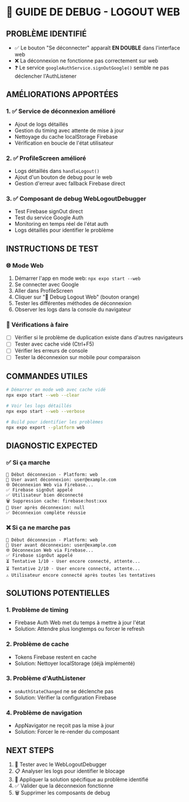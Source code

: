 # 🧪 GUIDE DE DEBUG - LOGOUT WEB

## PROBLÈME IDENTIFIÉ
- ✅ Le bouton "Se déconnecter" apparaît **EN DOUBLE** dans l'interface web
- ❌ La déconnexion ne fonctionne pas correctement sur web
- ❓ Le service `googleAuthService.signOutGoogle()` semble ne pas déclencher l'AuthListener

## AMÉLIORATIONS APPORTÉES

### 1. ✅ Service de déconnexion amélioré
- Ajout de logs détaillés
- Gestion du timing avec attente de mise à jour
- Nettoyage du cache localStorage Firebase
- Vérification en boucle de l'état utilisateur

### 2. ✅ ProfileScreen amélioré
- Logs détaillés dans `handleLogout()`
- Ajout d'un bouton de debug pour le web
- Gestion d'erreur avec fallback Firebase direct

### 3. ✅ Composant de debug WebLogoutDebugger
- Test Firebase signOut direct
- Test du service Google Auth
- Monitoring en temps réel de l'état auth
- Logs détaillés pour identifier le problème

## INSTRUCTIONS DE TEST

### 🌐 Mode Web
1. Démarrer l'app en mode web: `npx expo start --web`
2. Se connecter avec Google
3. Aller dans ProfileScreen
4. Cliquer sur "🧪 Debug Logout Web" (bouton orange)
5. Tester les différentes méthodes de déconnexion
6. Observer les logs dans la console du navigateur

### 📱 Vérifications à faire
- [ ] Vérifier si le problème de duplication existe dans d'autres navigateurs
- [ ] Tester avec cache vidé (Ctrl+F5)
- [ ] Vérifier les erreurs de console
- [ ] Tester la déconnexion sur mobile pour comparaison

## COMMANDES UTILES

```bash
# Démarrer en mode web avec cache vidé
npx expo start --web --clear

# Voir les logs détaillés
npx expo start --web --verbose

# Build pour identifier les problèmes
npx expo export --platform web
```

## DIAGNOSTIC EXPECTED

### ✅ Si ça marche
```
🔄 Début déconnexion - Platform: web  
👤 User avant déconnexion: user@example.com
🌐 Déconnexion Web via Firebase...
✅ Firebase signOut appelé
✅ Utilisateur bien déconnecté
🗑️ Suppression cache: firebase:host:xxx
👤 User après déconnexion: null
✅ Déconnexion complète réussie
```

### ❌ Si ça ne marche pas
```
🔄 Début déconnexion - Platform: web
👤 User avant déconnexion: user@example.com
🌐 Déconnexion Web via Firebase...
✅ Firebase signOut appelé
⏳ Tentative 1/10 - User encore connecté, attente...
⏳ Tentative 2/10 - User encore connecté, attente...
⚠️ Utilisateur encore connecté après toutes les tentatives
```

## SOLUTIONS POTENTIELLES

### 1. Problème de timing
- Firebase Auth Web met du temps à mettre à jour l'état
- Solution: Attendre plus longtemps ou forcer le refresh

### 2. Problème de cache
- Tokens Firebase restent en cache
- Solution: Nettoyer localStorage (déjà implémenté)

### 3. Problème d'AuthListener
- `onAuthStateChanged` ne se déclenche pas
- Solution: Vérifier la configuration Firebase

### 4. Problème de navigation
- AppNavigator ne reçoit pas la mise à jour
- Solution: Forcer le re-render du composant

## NEXT STEPS
1. 🧪 Tester avec le WebLogoutDebugger
2. 📋 Analyser les logs pour identifier le blocage
3. 🔧 Appliquer la solution spécifique au problème identifié
4. ✅ Valider que la déconnexion fonctionne
5. 🗑️ Supprimer les composants de debug

